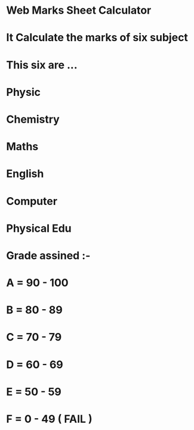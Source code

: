 # Web Marks Sheet Calculator
# It Calculate the marks of six subject
#
# This six are ...
#
#       Physic
#       Chemistry
#       Maths
#       English
#       Computer
#       Physical Edu

# Grade assined :-
#       A = 90 - 100
#       B = 80 - 89
#       C = 70 - 79
#       D = 60 - 69
#       E = 50 - 59
#       F = 0 - 49 ( FAIL )
